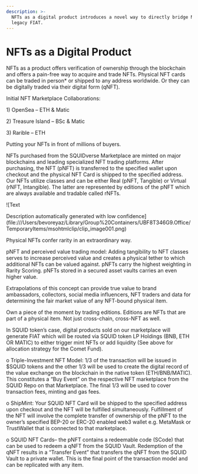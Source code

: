 ```yaml
---
description: >-
  NFTs as a digital product introduces a novel way to directly bridge NFTs with
  legacy FIAT.
---
```


# NFTs as a Digital Product

NFTs as a product offers verification of ownership through the blockchain and offers a pain-free way to acquire and trade NFTs. Physical NFT cards can be traded in person\* or shipped to any address worldwide. Or they can be digitally traded via their digital form (qNFT).

&#x20;

Initial NFT Marketplace Collaborations:

&#x20;

1\)    OpenSea – ETH & Matic

2\)    Treasure Island – BSc & Matic

3\)    Rarible – ETH

&#x20;

Putting your NFTs in front of millions of buyers.

&#x20;

NFTs purchased from the SQUIDverse Marketplace are minted on major blockchains and leading specialized NFT trading platforms. After purchasing, the NFT (pNFT) is transferred to the specified wallet upon checkout and the physical NFT Card is shipped to the specified address. Our NFTs utilize classes and can be either Real (pNFT, Tangible) or Virtual (rNFT, Intangible).  The latter are represented by editions of the pNFT which are always available and tradable called rNFTs.

![Text

Description automatically generated with low confidence](file:///Users/bevoreyaz/Library/Group%20Containers/UBF8T346G9.Office/TemporaryItems/msohtmlclip/clip\_image001.png)

Physical NFTs confer rarity in an extraordinary way.

&#x20;

pNFT and perceived value trading model: Adding tangibility to NFT classes serves to increase perceived value and creates a physical tether to which additional NFTs can be valued against. pNFTs carry the highest weighting in Rarity Scoring. pNFTs stored in a secured asset vaults carries an even higher value.

Extrapolations of this concept can provide true value to brand ambassadors, collectors, social media influencers, NFT traders and data for determining the fair market value of any NFT-bound physical item. &#x20;

&#x20;

Own a piece of the moment by trading editions. Editions are NFTs that are part of a physical item. Not just cross-chain, cross-NFT as well.

&#x20;

In SQUID token’s case, digital products sold on our marketplace will generate FIAT which will be routed via SQUID token LP Holdings (BNB, ETH OR MATIC) to either trigger mint NFTs or add liquidity (See above for allocation strategy for the Comet Fund).

&#x20;

o   Triple-Investment NFT Model: 1/3 of the transaction will be issued in $SQUID tokens and the other 1/3 will be used to create the digital record of the value exchange on the blockchain in the native token (ETH/BNB/MATIC). This constitutes a “Buy Event” on the respective NFT marketplace from the SQUID Repo on that Marketplace. The final 1/3 will be used to cover transaction fees, minting and gas fees.

o   ShipMint: Your SQUID NFT Card will be shipped to the specified address upon checkout and the NFT will be fulfilled simultaneously. Fulfillment of the NFT will involve the complete transfer of ownership of the pNFT to the owner’s specified BEP-20 or ERC-20 enabled web3 wallet e.g. MetaMask or TrustWallet that is connected to that marketplace.

o   SQUID NFT Cards– the pNFT contains a redeemable code (SCode) that can be used to redeem a qNFT from the SQUID Vault. Redemption of the qNFT results in a “Transfer Event” that transfers the qNFT from the SQUID Vault to a private wallet. This is the final point of the transaction model and can be replicated with any item.

